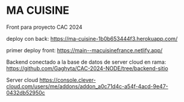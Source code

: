 # MA CUISINE


Front para proyecto CAC 2024


deploy con back:
https://ma-cuisine-1b0b653444f3.herokuapp.com/

primer deploy front:
https://main--macuisinefrance.netlify.app/

Backend conectado a la base de datos de server cloud en rama: https://github.com/Gaghyta/CAC-2024-NODE/tree/backend-sitio

Server cloud
https://console.clever-cloud.com/users/me/addons/addon_a0c71d4c-a54f-4acd-9e47-0432db52950c